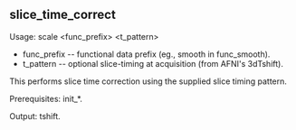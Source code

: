 slice_time_correct
------------------

Usage: scale <func_prefix> <t_pattern>

+ func_prefix -- functional data prefix (eg., smooth in func_smooth).
+ t_pattern -- optional slice-timing at acquisition (from AFNI's 3dTshift).

This performs slice time correction using the supplied slice timing pattern.

Prerequisites: init_*.

Output: tshift.